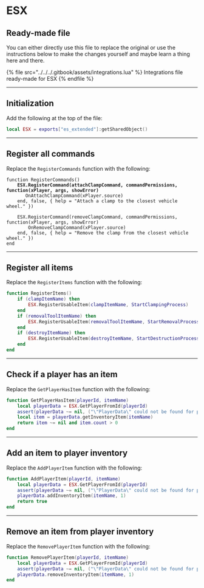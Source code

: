 # ESX

## Ready-made file

You can either directly use this file to replace the original or use the instructions below to make the changes yourself and maybe learn a thing here and there.

{% file src="../../../.gitbook/assets/integrations.lua" %}
Integrations file ready-made for ESX
{% endfile %}

***

## Initialization

Add the following at the top of the file:

```lua
local ESX = exports["es_extended"]:getSharedObject()
```



***

## Register all commands

Replace the `RegisterCommands` function with the following:

<pre class="language-lua"><code class="lang-lua">function RegisterCommands()
<strong>	ESX.RegisterCommand(attachClampCommand, commandPermissions, function(xPlayer, args, showError)
</strong>		OnAttachClampCommand(xPlayer.source)
	end, false, { help = "Attach a clamp to the closest vehicle wheel." })

	ESX.RegisterCommand(removeClampCommand, commandPermissions, function(xPlayer, args, showError)
		OnRemoveClampCommand(xPlayer.source)
	end, false, { help = "Remove the clamp from the closest vehicle wheel." })
end
</code></pre>



***

## Register all items

Replace the `RegisterItems` function with the following:

```lua
function RegisterItems()
	if (clampItemName) then
		ESX.RegisterUsableItem(clampItemName, StartClampingProcess)
	end
	if (removalToolItemName) then
		ESX.RegisterUsableItem(removalToolItemName, StartRemovalProcess)
	end
	if (destroyItemName) then
		ESX.RegisterUsableItem(destroyItemName, StartDestructionProcess)
	end
end
```



***

## Check if a player has an item

Replace the `GetPlayerHasItem` function with the following:

```lua
function GetPlayerHasItem(playerId, itemName)
	local playerData = ESX.GetPlayerFromId(playerId)
	assert(playerData ~= nil, ("\"PlayerData\" could not be found for player \"%s\""):format(GetPlayerName(playerId)))
	local item = playerData.getInventoryItem(itemName)
	return item ~= nil and item.count > 0
end
```



***

## Add an item to player inventory

Replace the `AddPlayerItem` function with the following:

```lua
function AddPlayerItem(playerId, itemName)
	local playerData = ESX.GetPlayerFromId(playerId)
	assert(playerData ~= nil, ("\"PlayerData\" could not be found for player \"%s\""):format(GetPlayerName(playerId)))
	playerData.addInventoryItem(itemName, 1)
	return true
end
```



***

## Remove an item from player inventory

Replace the `RemovePlayerItem` function with the following:

```lua
function RemovePlayerItem(playerId, itemName)
	local playerData = ESX.GetPlayerFromId(playerId)
	assert(playerData ~= nil, ("\"PlayerData\" could not be found for player \"%s\""):format(GetPlayerName(playerId)))
	playerData.removeInventoryItem(itemName, 1)
end
```
